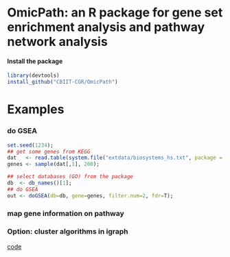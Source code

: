 # OmicPath: an R package for gene set enrichment analysis and pathway network analysis 
#### Install the package
```r
library(devtools)
install_github("CBIIT-CGR/OmicPath")
``` 
 
 
# Examples
### do GSEA
```r
set.seed(1234);
## get some genes from KEGG 
dat   <- read.table(system.file("extdata/biosystems_hs.txt", package = "OmicPath"));
genes <- sample(dat[,1], 200);

## select databases (GO) from the package
db  <- db_names()[1];
## do GSEA
out <- doGSEA(db=db, gene=genes, filter.num=2, fdr=T);
``` 
 
### map gene information on pathway


### Option: cluster algorithms in igraph
[](examples/04do_igraph_cluster.png)

[code](examples/04do_igraph_cluster.R)
